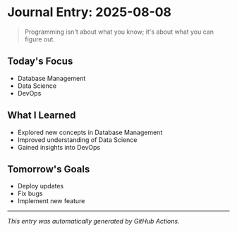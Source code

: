 # Journal Entry: 2025-08-08

> Programming isn't about what you know; it's about what you can figure out.

## Today's Focus
- Database Management
- Data Science
- DevOps

## What I Learned
- Explored new concepts in Database Management
- Improved understanding of Data Science
- Gained insights into DevOps

## Tomorrow's Goals
- Deploy updates
- Fix bugs
- Implement new feature

---
*This entry was automatically generated by GitHub Actions.*